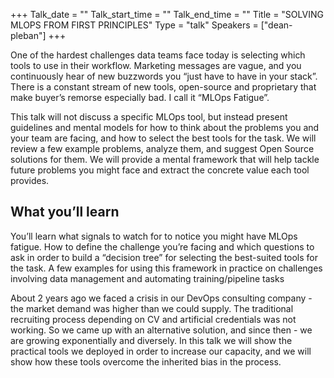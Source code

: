 +++
Talk_date = ""
Talk_start_time = ""
Talk_end_time = ""
Title = "SOLVING MLOPS FROM FIRST PRINCIPLES"
Type = "talk"
Speakers = ["dean-pleban"]
+++

One of the hardest challenges data teams face today is selecting which tools to use in their workflow. Marketing messages are vague, and you continuously hear of new buzzwords you “just have to have in your stack”. There is a constant stream of new tools, open-source and proprietary that make buyer’s remorse especially bad. I call it “MLOps Fatigue”.

This talk will not discuss a specific MLOps tool, but instead present guidelines and mental models for how to think about the problems you and your team are facing, and how to select the best tools for the task. We will review a few example problems, analyze them, and suggest Open Source solutions for them. We will provide a mental framework that will help tackle future problems you might face and extract the concrete value each tool provides.

## What you’ll learn
You’ll learn what signals to watch for to notice you might have MLOps fatigue. How to define the challenge you’re facing and which questions to ask in order to build a “decision tree” for selecting the best-suited tools for the task. A few examples for using this framework in practice on challenges involving data management and automating training/pipeline tasks

About 2 years ago we faced a crisis in our DevOps consulting company - the market demand was higher than we could supply. The traditional recruiting process depending on CV and artificial credentials was not working. So we came up with an alternative solution, and since then - we are growing exponentially and diversely. In this talk we will show the practical tools we deployed in order to increase our capacity, and we will show how these tools overcome the inherited bias in the process.